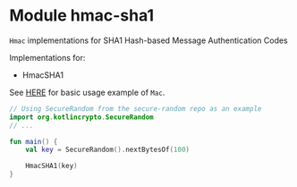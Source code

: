 # Module hmac-sha1

`Hmac` implementations for SHA1 Hash-based Message Authentication Codes

Implementations for:
 - HmacSHA1

See [HERE][url-mac-usage] for basic usage example of `Mac`.

```kotlin
// Using SecureRandom from the secure-random repo as an example
import org.kotlincrypto.SecureRandom
// ...

fun main() {
    val key = SecureRandom().nextBytesOf(100)

    HmacSHA1(key)
}
```

[url-mac-usage]: https://core.kotlincrypto.org/library/mac/index.html
